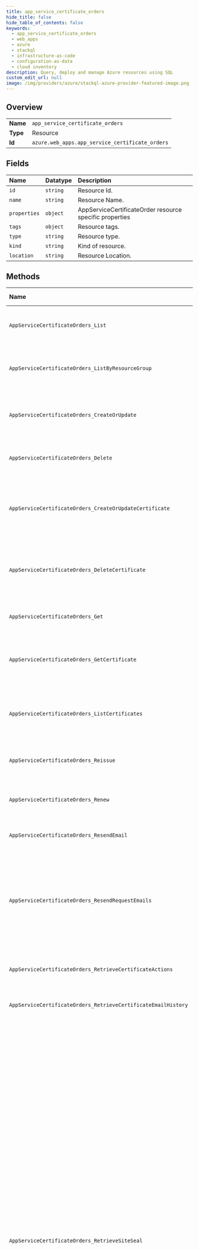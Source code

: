 ```yaml
---
title: app_service_certificate_orders
hide_title: false
hide_table_of_contents: false
keywords:
  - app_service_certificate_orders
  - web_apps
  - azure    
  - stackql
  - infrastructure-as-code
  - configuration-as-data
  - cloud inventory
description: Query, deploy and manage Azure resources using SQL
custom_edit_url: null
image: /img/providers/azure/stackql-azure-provider-featured-image.png
---
```

  
    

## Overview
<table><tbody>
<tr><td><b>Name</b></td><td><code>app_service_certificate_orders</code></td></tr>
<tr><td><b>Type</b></td><td>Resource</td></tr>
<tr><td><b>Id</b></td><td><code>azure.web_apps.app_service_certificate_orders</code></td></tr>
</tbody></table>

## Fields
| Name | Datatype | Description |
|:-----|:---------|:------------|
| `id` | `string` | Resource Id. |
| `name` | `string` | Resource Name. |
| `properties` | `object` | AppServiceCertificateOrder resource specific properties |
| `tags` | `object` | Resource tags. |
| `type` | `string` | Resource type. |
| `kind` | `string` | Kind of resource. |
| `location` | `string` | Resource Location. |
## Methods
| Name | Accessible by | Required Params | Description |
|:-----|:--------------|:----------------|:------------|
| `AppServiceCertificateOrders_List` | `SELECT` | `subscriptionId` | Description for List all certificate orders in a subscription. |
| `AppServiceCertificateOrders_ListByResourceGroup` | `SELECT` | `resourceGroupName, subscriptionId` | Description for Get certificate orders in a resource group. |
| `AppServiceCertificateOrders_CreateOrUpdate` | `INSERT` | `certificateOrderName, resourceGroupName, subscriptionId` | Description for Create or update a certificate purchase order. |
| `AppServiceCertificateOrders_Delete` | `DELETE` | `certificateOrderName, resourceGroupName, subscriptionId` | Description for Delete an existing certificate order. |
| `AppServiceCertificateOrders_CreateOrUpdateCertificate` | `EXEC` | `certificateOrderName, name, resourceGroupName, subscriptionId` | Description for Creates or updates a certificate and associates with key vault secret. |
| `AppServiceCertificateOrders_DeleteCertificate` | `EXEC` | `certificateOrderName, name, resourceGroupName, subscriptionId` | Description for Delete the certificate associated with a certificate order. |
| `AppServiceCertificateOrders_Get` | `EXEC` | `certificateOrderName, resourceGroupName, subscriptionId` | Description for Get a certificate order. |
| `AppServiceCertificateOrders_GetCertificate` | `EXEC` | `certificateOrderName, name, resourceGroupName, subscriptionId` | Description for Get the certificate associated with a certificate order. |
| `AppServiceCertificateOrders_ListCertificates` | `EXEC` | `certificateOrderName, resourceGroupName, subscriptionId` | Description for List all certificates associated with a certificate order. |
| `AppServiceCertificateOrders_Reissue` | `EXEC` | `certificateOrderName, resourceGroupName, subscriptionId` | Description for Reissue an existing certificate order. |
| `AppServiceCertificateOrders_Renew` | `EXEC` | `certificateOrderName, resourceGroupName, subscriptionId` | Description for Renew an existing certificate order. |
| `AppServiceCertificateOrders_ResendEmail` | `EXEC` | `certificateOrderName, resourceGroupName, subscriptionId` | Description for Resend certificate email. |
| `AppServiceCertificateOrders_ResendRequestEmails` | `EXEC` | `certificateOrderName, resourceGroupName, subscriptionId` | Resend domain verification ownership email containing steps on how to verify a domain for a given certificate order |
| `AppServiceCertificateOrders_RetrieveCertificateActions` | `EXEC` | `name, resourceGroupName, subscriptionId` | Description for Retrieve the list of certificate actions. |
| `AppServiceCertificateOrders_RetrieveCertificateEmailHistory` | `EXEC` | `name, resourceGroupName, subscriptionId` | Description for Retrieve email history. |
| `AppServiceCertificateOrders_RetrieveSiteSeal` | `EXEC` | `certificateOrderName, resourceGroupName, subscriptionId` | This method is used to obtain the site seal information for an issued certificate. A site seal is a graphic that the certificate purchaser can embed on their web site to show their visitors information about their SSL certificate. If a web site visitor clicks on the site seal image, a pop-up page is displayed that contains detailed information about the SSL certificate. The site seal token is used to link the site seal graphic image to the appropriate certificate details pop-up page display when a user clicks on the site seal. The site seal images are expected to be static images and hosted by the reseller, to minimize delays for customer page load times. |
| `AppServiceCertificateOrders_Update` | `EXEC` | `certificateOrderName, resourceGroupName, subscriptionId` | Description for Create or update a certificate purchase order. |
| `AppServiceCertificateOrders_UpdateCertificate` | `EXEC` | `certificateOrderName, name, resourceGroupName, subscriptionId` | Description for Creates or updates a certificate and associates with key vault secret. |
| `AppServiceCertificateOrders_ValidatePurchaseInformation` | `EXEC` | `subscriptionId` | Description for Validate information for a certificate order. |
| `AppServiceCertificateOrders_VerifyDomainOwnership` | `EXEC` | `certificateOrderName, resourceGroupName, subscriptionId` | Description for Verify domain ownership for this certificate order. |
